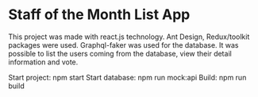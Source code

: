 # Staff of the Month List App

This project was made with react.js technology. Ant Design, Redux/toolkit packages were used.
Graphql-faker was used for the database. It was possible to list the users coming from the database, view their detail information and vote.

Start project: npm start
Start database: npm run mock:api
Build: npm run build
